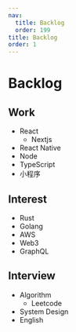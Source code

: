 ```yaml
---
nav:
  title: Backlog
  order: 199
title: Backlog
order: 1
---
```


# Backlog

## Work

- React
  - Nextjs
- React Native
- Node
- TypeScript
- 小程序

## Interest

- Rust
- Golang
- AWS
- Web3
- GraphQL

## Interview

- Algorithm
  - Leetcode
- System Design
- English





